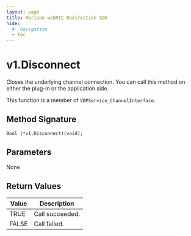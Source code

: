 ```yaml
---
layout: page
title: Horizon webRTC Redirection SDK
hide:
  #- navigation
  - toc
---
```

# v1.Disconnect

Closes the underlying channel connection. You can call this method on either the plug-in or the application side.

This function is a member of `VDPService_ChannelInterface`.

## Method Signature
```
Bool (*v1.Disconnect)(void);
```

## Parameters

None

## Return Values

| Value | Description |
| ----- | ----------- |
| TRUE | Call succeeded. |
| FALSE | Call failed. |

